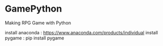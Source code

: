 # GamePython
Making RPG Game with Python

install anaconda : https://www.anaconda.com/products/individual
install pygame : pip install pygame
